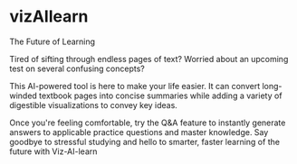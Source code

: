 # vizAIlearn
The Future of Learning

Tired of sifting through endless pages of text? Worried about an upcoming test on several confusing concepts?

This AI-powered tool is here to make your life easier. It can convert long-winded textbook pages into concise summaries while adding a variety of digestible visualizations to convey key ideas.

Once you're feeling comfortable, try the Q&A feature to instantly generate answers to applicable practice questions and master knowledge. Say goodbye to stressful studying and hello to smarter, faster learning of the future with Viz-AI-learn
